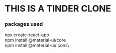 # THIS IS A TINDER CLONE

### packages used

npx create-react-app\
npm install @material-ui/core\
npm install @material-ui/icons\
